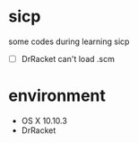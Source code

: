 # sicp
some codes during learning sicp

- [ ] DrRacket can't load .scm

# environment

- OS X 10.10.3 
- DrRacket